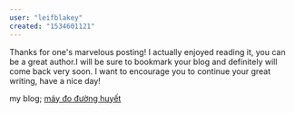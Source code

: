 ```yaml
---
user: "leifblakey"
created: "1534601121"
---
```


Thanks for one's marvelous posting! I actually enjoyed reading it, 
you can be a great author.I will be sure to bookmark your blog and definitely will come back very 
soon. I want to encourage you to continue your great writing, have a nice day!


my blog; <a href="https://ytenamgiao.com/">máy đo đường huyết</a>
